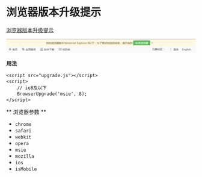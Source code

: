 # 浏览器版本升级提示

[浏览器版本升级提示](./style1)

![弹层](shortcut.jpg)


**用法**

	<script src="upgrade.js"></script>
	<script>
		// ie8及以下
		BrowserUpgrade('msie', 8);
	</script>

** 浏览器参数 **

* `chrome`
* `safari`
* `webkit`
* `opera`
* `msie`
* `mozilla`
* `ios`
* `isMobile`